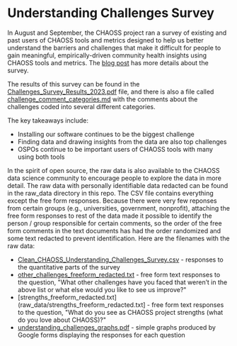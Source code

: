 # Understanding Challenges Survey

In August and September, the CHAOSS project ran a survey of existing and past users of CHAOSS tools and metrics designed to help us better understand the barriers and challenges that make it difficult for people to gain meaningful, empirically-driven community health insights using CHAOSS tools and metrics. The [blog post](https://chaoss.community/survey-help-the-chaoss-project-improve-our-tools-and-metrics) has more details about the survey.

The results of this survey can be found in the [Challenges_Survey_Results_2023.pdf](Challenges_Survey_Results_2023.pdf) file, and there is also a file called [challenge_comment_categories.md](challenge_comment_categories.md) with the comments about the challenges coded into several different categories.

The key takeaways include:

* Installing our software continues to be the biggest challenge
* Finding data and drawing insights from the data are also top challenges
* OSPOs continue to be important users of CHAOSS tools with many using both tools

In the spirit of open source, the raw data is also available to the CHAOSS data science community to encourage people to explore the data in more detail. The raw data with personally identifiable data redacted can be found in the raw_data directory in this repo. The CSV file contains everything except the free form responses. Because there were very few reponses from certain groups (e.g., universities, government, nonprofit), attaching the free form responses to rest of the data made it possible to identify the person / group responsible for certain comments, so the order of the free form comments in the text documents has had the order randomized and some text redacted to prevent identification. Here are the filenames with the raw data:
* [Clean_CHAOSS_Understanding_Challenges_Survey.csv](raw_data/Clean_CHAOSS_Understanding_Challenges_Survey.csv) - responses to the quantitative parts of the survey
* [other_challenges_freeform_redacted.txt](raw_data/other_challenges_freeform_redacted.txt) - free form text responses to the question, "What other challenges have you faced that weren’t in the above list or what else would you like to see us improve?"
* [strengths_freeform_redacted.txt](raw_data/strengths_freeform_redacted.txt] - free form text responses to the question, "What do you see as CHAOSS project strengths (what do you love about CHAOSS)?"
* [understanding_challenges_graphs.pdf](raw_data/understanding_challenges_graphs.pdf) - simple graphs produced by Google forms displaying the responses for each question

